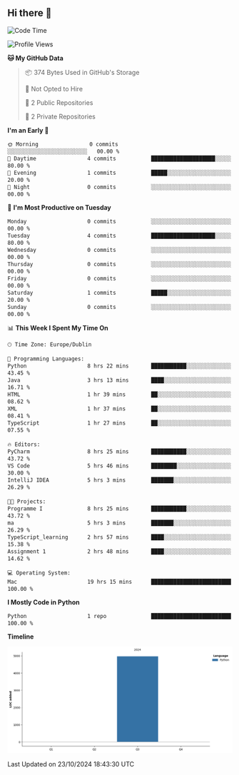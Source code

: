 ## Hi there 👋

<!--START_SECTION:waka-->
![Code Time](http://img.shields.io/badge/Code%20Time-80%20hrs%2038%20mins-blue)

![Profile Views](http://img.shields.io/badge/Profile%20Views-0-blue)

**🐱 My GitHub Data** 

> 📦 374 Bytes Used in GitHub's Storage 
 > 
> 🚫 Not Opted to Hire
 > 
> 📜 2 Public Repositories 
 > 
> 🔑 2 Private Repositories 
 > 
**I'm an Early 🐤** 

```text
🌞 Morning                0 commits           ░░░░░░░░░░░░░░░░░░░░░░░░░   00.00 % 
🌆 Daytime                4 commits           ████████████████████░░░░░   80.00 % 
🌃 Evening                1 commits           █████░░░░░░░░░░░░░░░░░░░░   20.00 % 
🌙 Night                  0 commits           ░░░░░░░░░░░░░░░░░░░░░░░░░   00.00 % 
```
📅 **I'm Most Productive on Tuesday** 

```text
Monday                   0 commits           ░░░░░░░░░░░░░░░░░░░░░░░░░   00.00 % 
Tuesday                  4 commits           ████████████████████░░░░░   80.00 % 
Wednesday                0 commits           ░░░░░░░░░░░░░░░░░░░░░░░░░   00.00 % 
Thursday                 0 commits           ░░░░░░░░░░░░░░░░░░░░░░░░░   00.00 % 
Friday                   0 commits           ░░░░░░░░░░░░░░░░░░░░░░░░░   00.00 % 
Saturday                 1 commits           █████░░░░░░░░░░░░░░░░░░░░   20.00 % 
Sunday                   0 commits           ░░░░░░░░░░░░░░░░░░░░░░░░░   00.00 % 
```


📊 **This Week I Spent My Time On** 

```text
🕑︎ Time Zone: Europe/Dublin

💬 Programming Languages: 
Python                   8 hrs 22 mins       ███████████░░░░░░░░░░░░░░   43.45 % 
Java                     3 hrs 13 mins       ████░░░░░░░░░░░░░░░░░░░░░   16.71 % 
HTML                     1 hr 39 mins        ██░░░░░░░░░░░░░░░░░░░░░░░   08.62 % 
XML                      1 hr 37 mins        ██░░░░░░░░░░░░░░░░░░░░░░░   08.41 % 
TypeScript               1 hr 27 mins        ██░░░░░░░░░░░░░░░░░░░░░░░   07.55 % 

🔥 Editors: 
PyCharm                  8 hrs 25 mins       ███████████░░░░░░░░░░░░░░   43.72 % 
VS Code                  5 hrs 46 mins       ████████░░░░░░░░░░░░░░░░░   30.00 % 
IntelliJ IDEA            5 hrs 3 mins        ███████░░░░░░░░░░░░░░░░░░   26.29 % 

🐱‍💻 Projects: 
Programme I              8 hrs 25 mins       ███████████░░░░░░░░░░░░░░   43.72 % 
ma                       5 hrs 3 mins        ███████░░░░░░░░░░░░░░░░░░   26.29 % 
TypeScript_learning      2 hrs 57 mins       ████░░░░░░░░░░░░░░░░░░░░░   15.38 % 
Assignment 1             2 hrs 48 mins       ████░░░░░░░░░░░░░░░░░░░░░   14.62 % 

💻 Operating System: 
Mac                      19 hrs 15 mins      █████████████████████████   100.00 % 
```

**I Mostly Code in Python** 

```text
Python                   1 repo              █████████████████████████   100.00 % 
```



**Timeline**

![Lines of Code chart](https://raw.githubusercontent.com/RukawadeB/RukawadeB/main/assets/bar_graph.png)


 Last Updated on 23/10/2024 18:43:30 UTC
<!--END_SECTION:waka-->
